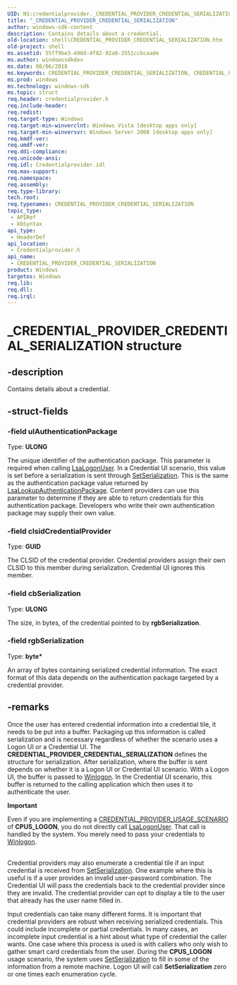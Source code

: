 ```yaml
---
UID: NS:credentialprovider._CREDENTIAL_PROVIDER_CREDENTIAL_SERIALIZATION
title: "_CREDENTIAL_PROVIDER_CREDENTIAL_SERIALIZATION"
author: windows-sdk-content
description: Contains details about a credential.
old-location: shell\CREDENTIAL_PROVIDER_CREDENTIAL_SERIALIZATION.htm
old-project: shell
ms.assetid: 55ff9be3-490d-4f82-92a0-3551ccbcaade
ms.author: windowssdkdev
ms.date: 08/06/2018
ms.keywords: CREDENTIAL_PROVIDER_CREDENTIAL_SERIALIZATION, CREDENTIAL_PROVIDER_CREDENTIAL_SERIALIZATION structure [Windows Shell], _CREDENTIAL_PROVIDER_CREDENTIAL_SERIALIZATION, _shell_CREDENTIAL_PROVIDER_CREDENTIAL_SERIALIZATION, credentialprovider/CREDENTIAL_PROVIDER_CREDENTIAL_SERIALIZATION, shell.CREDENTIAL_PROVIDER_CREDENTIAL_SERIALIZATION
ms.prod: windows
ms.technology: windows-sdk
ms.topic: struct
req.header: credentialprovider.h
req.include-header: 
req.redist: 
req.target-type: Windows
req.target-min-winverclnt: Windows Vista [desktop apps only]
req.target-min-winversvr: Windows Server 2008 [desktop apps only]
req.kmdf-ver: 
req.umdf-ver: 
req.ddi-compliance: 
req.unicode-ansi: 
req.idl: Credentialprovider.idl
req.max-support: 
req.namespace: 
req.assembly: 
req.type-library: 
tech.root: 
req.typenames: CREDENTIAL_PROVIDER_CREDENTIAL_SERIALIZATION
topic_type:
 - APIRef
 - kbSyntax
api_type:
 - HeaderDef
api_location:
 - Credentialprovider.h
api_name:
 - CREDENTIAL_PROVIDER_CREDENTIAL_SERIALIZATION
product: Windows
targetos: Windows
req.lib: 
req.dll: 
req.irql: 
---
```


# _CREDENTIAL_PROVIDER_CREDENTIAL_SERIALIZATION structure


## -description


Contains details about a credential.


## -struct-fields




### -field ulAuthenticationPackage

Type: <b>ULONG</b>

The unique identifier of the authentication package. This parameter is required when calling <a href="https://msdn.microsoft.com/75968d53-5af2-4d77-9486-26403b73c954">LsaLogonUser</a>.  In a Credential UI scenario, this value is set before a serialization is sent through <a href="https://msdn.microsoft.com/eeeaa3b8-ad0f-4d31-bdd1-646b0e33b7cd">SetSerialization</a>. This is the same as the authentication package value returned by <a href="https://msdn.microsoft.com/c6504aea-fdba-44ac-b2dc-070707bb1183">LsaLookupAuthenticationPackage</a>. Content providers can use this parameter to determine if they are able to return credentials for this authentication package. Developers who write their own authentication package may supply their own value.


### -field clsidCredentialProvider

Type: <b>GUID</b>

The CLSID of the credential provider. Credential providers assign their own CLSID to this member during serialization. Credential UI ignores this member.


### -field cbSerialization

Type: <b>ULONG</b>

The size, in bytes, of the credential pointed to by <b>rgbSerialization</b>.


### -field rgbSerialization

Type: <b>byte*</b>

An array of bytes containing serialized credential information. The exact format of this data depends on the authentication package targeted by a credential provider.


## -remarks



Once the user has entered credential information into a credential tile, it needs to be put into a buffer. Packaging up this information is called serialization and is necessary regardless of whether the scenario uses a Logon UI or a Credential UI. The <b>CREDENTIAL_PROVIDER_CREDENTIAL_SERIALIZATION</b> defines the structure for serialization. After serialization, where the buffer is sent depends on whether it is a Logon UI or Credential UI scenario. With a Logon UI, the buffer is passed to <a href="https://msdn.microsoft.com/232d1dcc-5388-480c-8d27-caf8ded4575d">Winlogon</a>. In the Credential UI scenario, this buffer is returned to the calling application which then uses it to authenticate the user.

<div class="alert"><b>Important</b>  <p class="note">Even if you are implementing a <a href="https://msdn.microsoft.com/86025d1d-b13d-4f61-824a-fd471e449567">CREDENTIAL_PROVIDER_USAGE_SCENARIO</a> of <b>CPUS_LOGON</b>, you do not directly call <a href="https://msdn.microsoft.com/75968d53-5af2-4d77-9486-26403b73c954">LsaLogonUser</a>. That call is handled by the system. You merely need to pass your credentials to <a href="https://msdn.microsoft.com/232d1dcc-5388-480c-8d27-caf8ded4575d">Winlogon</a>.

</div>
<div> </div>
Credential providers may also enumerate a credential tile if an input credential is received from <a href="https://msdn.microsoft.com/eeeaa3b8-ad0f-4d31-bdd1-646b0e33b7cd">SetSerialization</a>. One example where this is useful is if a user provides an invalid user-password combination. The Credential UI will pass the credentials back to the credential provider since they are invalid. The credential provider can opt to display a tile to the user that already has the user name filled in.

Input credentials can take many different forms. It is important that credential providers are robust when receiving serialized credentials. This could include incomplete or partial credentials. In many cases, an incomplete input credential is a hint about what type of credential the caller wants. One case where this process is used is with callers who only wish to gather smart card credentials from the user. During the <b>CPUS_LOGON</b> usage scenario, the system uses <a href="https://msdn.microsoft.com/eeeaa3b8-ad0f-4d31-bdd1-646b0e33b7cd">SetSerialization</a> to fill in some of the information from a remote machine. Logon UI will call <b>SetSerialization</b> zero or one times each enumeration cycle.  



